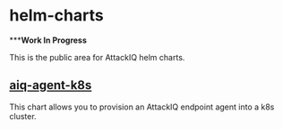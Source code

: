 # helm-charts

*****Work In Progress**

This is the public area for AttackIQ helm charts.

## [aiq-agent-k8s](charts/aiq-agent-k8s/)

This chart allows you to provision an AttackIQ endpoint agent into a k8s cluster.

